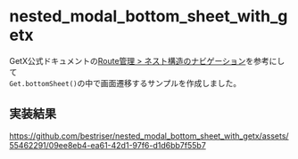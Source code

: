 # nested_modal_bottom_sheet_with_getx

GetX公式ドキュメントの[Route管理 > ネスト構造のナビゲーション](https://github.com/jonataslaw/getx/blob/master/documentation/ja_JP/route_management.md#%E3%83%8D%E3%82%B9%E3%83%88%E6%A7%8B%E9%80%A0%E3%81%AE%E3%83%8A%E3%83%93%E3%82%B2%E3%83%BC%E3%82%B7%E3%83%A7%E3%83%B3
)を参考にして<br>
`Get.bottomSheet()`の中で画面遷移するサンプルを作成しました。

## 実装結果
https://github.com/bestriser/nested_modal_bottom_sheet_with_getx/assets/55462291/09ee8eb4-ea61-42d1-97f6-d1d6bb7f55b7

